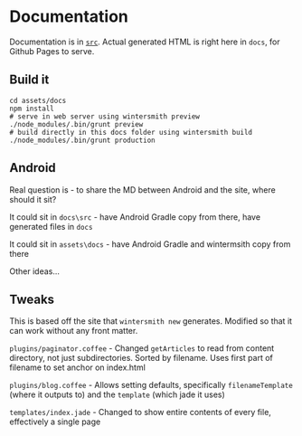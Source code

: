 
# Documentation

Documentation is in [`src`](src).  Actual generated HTML is right here in `docs`, for Github Pages to serve. 


## Build it 
    cd assets/docs
    npm install
    # serve in web server using wintersmith preview
    ./node_modules/.bin/grunt preview
    # build directly in this docs folder using wintersmith build
    ./node_modules/.bin/grunt production  

## Android

Real question is - to share the MD between Android and the site, where should it sit?

It could sit in `docs\src` - have Android Gradle copy from there, have generated files in `docs`

It could sit in `assets\docs` - have Android Gradle and wintermsith copy from there

Other ideas... 

## Tweaks

This is based off the site that `wintersmith new` generates.  Modified so that it can work without any front matter. 

`plugins/paginator.coffee` - Changed `getArticles` to read from content directory, not just subdirectories. Sorted by filename.  Uses first part of filename to set anchor on index.html

`plugins/blog.coffee` - Allows setting defaults, specifically `filenameTemplate` (where it outputs to) and the `template` (which jade it uses)

`templates/index.jade` - Changed to show entire contents of every file, effectively a single page

